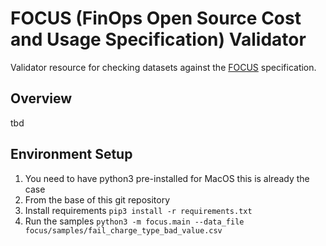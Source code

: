# FOCUS (FinOps Open Source Cost and Usage Specification) Validator
Validator resource for checking datasets against the [FOCUS](focus.finops.org) specification.

## Overview

tbd

## Environment Setup

1. You need to have python3 pre-installed for MacOS this is already the case
2. From the base of this git repository
3. Install requirements `pip3 install -r requirements.txt`
4. Run the samples `python3 -m focus.main --data_file focus/samples/fail_charge_type_bad_value.csv`
